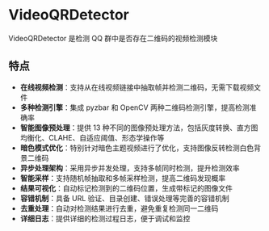 # VideoQRDetector

VideoQRDetector 是检测 QQ 群中是否存在二维码的视频检测模块

## 特点

- **在线视频检测**：支持从在线视频链接中抽取帧并检测二维码，无需下载视频文件
- **多种检测引擎**：集成 pyzbar 和 OpenCV 两种二维码检测引擎，提高检测准确率
- **智能图像预处理**：提供 13 种不同的图像预处理方法，包括灰度转换、直方图均衡化、CLAHE、自适应阈值、形态学操作等
- **暗色模式优化**：特别针对暗色主题视频进行了优化，支持图像反转检测白色背景二维码
- **异步处理架构**：采用异步并发处理，支持多帧同时检测，提升检测效率
- **智能采样**：支持随机帧抽取和多帧采样检测，提高二维码发现概率
- **结果可视化**：自动标记检测到的二维码位置，生成带标记的图像文件
- **容错机制**：具备 URL 验证、目录创建、错误处理等完善的容错机制
- **去重处理**：自动对检测结果进行去重，避免重复检测同一二维码
- **详细日志**：提供详细的检测过程日志，便于调试和监控

